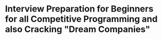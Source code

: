 # Interview Preparation for Beginners for all Competitive Programming and also Cracking "Dream Companies"
